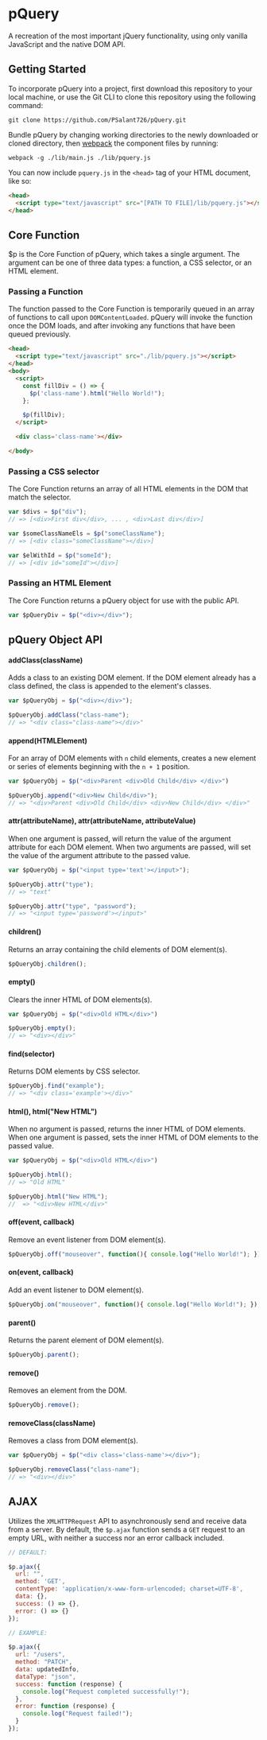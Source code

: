 # pQuery
A recreation of the most important jQuery functionality, using only vanilla JavaScript and the native DOM API.

## Getting Started

To incorporate pQuery into a project, first download this repository to your local machine, or use the Git CLI to clone this repository using the following command:

```
git clone https://github.com/PSalant726/pQuery.git
```

Bundle pQuery by changing working directories to the newly downloaded or cloned directory, then [webpack][webpack] the component files by running:

[webpack]: https://webpack.github.io

```
webpack -g ./lib/main.js ./lib/pquery.js
```

You can now include `pquery.js` in the `<head>` tag of your HTML document, like so:

```html
<head>
  <script type="text/javascript" src="[PATH TO FILE]/lib/pquery.js"></script>
</head>
```

## Core Function

$p is the Core Function of pQuery, which takes a single argument. The argument can be one of three data types: a function, a CSS selector, or an HTML element.

### Passing a Function

The function passed to the Core Function is temporarily queued in an array of functions to call upon `DOMContentLoaded`. pQuery will invoke the function once the DOM loads, and after invoking any functions that have been queued previously.

```html
<head>
  <script type="text/javascript" src="./lib/pquery.js"></script>
</head>
<body>
  <script>
    const fillDiv = () => {
      $p('class-name').html("Hello World!");
    };

    $p(fillDiv);
  </script>

  <div class='class-name'></div>

</body>
```

### Passing a CSS selector

The Core Function returns an array of all HTML elements in the DOM that match the selector.

```javascript
var $divs = $p("div");
// => [<div>First div</div>, ... , <div>Last div</div>]

var $someClassNameEls = $p("someClassName");
// => [<div class="someClassName"></div>]

var $elWithId = $p("someId");
// => [<div id="someId"></div>]
```

### Passing an HTML Element

The Core Function returns a pQuery object for use with the public API.

```javascript
var $pQueryDiv = $p("<div></div>");
```

## pQuery Object API

#### addClass(className)

Adds a class to an existing DOM element. If the DOM element already has a class defined, the class is appended to the element's classes.

```javascript
var $pQueryObj = $p("<div></div>");

$pQueryObj.addClass("class-name");
// => "<div class="class-name"></div>"
```

#### append(HTMLElement)

For an array of DOM elements with `n` child elements, creates a new element or series of elements beginning with the `n + 1` position.

```javascript
var $pQueryObj = $p("<div>Parent <div>Old Child</div> </div>")

$pQueryObj.append("<div>New Child</div>");
// => "<div>Parent <div>Old Child</div> <div>New Child</div> </div>"
```

#### attr(attributeName), attr(attributeName, attributeValue)

When one argument is passed, will return the value of the argument attribute for each DOM element. When two arguments are passed, will set the value of the argument attribute to the passed value.

```javascript
var $pQueryObj = $p("<input type='text'></input>");

$pQueryObj.attr("type");
// => "text"

$pQueryObj.attr("type", "password");
// => "<input type='password'></input>"
```

#### children()

Returns an array containing the child elements of DOM element(s).

```javascript
$pQueryObj.children();
```

#### empty()

Clears the inner HTML of DOM elements(s).

```javascript
var $pQueryObj = $p("<div>Old HTML</div>")

$pQueryObj.empty();
// => "<div></div>"
```

#### find(selector)

Returns DOM elements by CSS selector.

```javascript
$pQueryObj.find("example");
// => "<div class='example'></div>"
```

#### html(), html("New HTML")

When no argument is passed, returns the inner HTML of DOM elements. When one argument is passed, sets the inner HTML of DOM elements to the passed value.

```javascript
var $pQueryObj = $p("<div>Old HTML</div>")

$pQueryObj.html();
// => "Old HTML"

$pQueryObj.html("New HTML");
//  => "<div>New HTML</div>"
```

#### off(event, callback)

Remove an event listener from DOM element(s).

```javascript
$pQueryObj.off("mouseover", function(){ console.log("Hello World!"); });
```

#### on(event, callback)

Add an event listener to DOM element(s).

```javascript
$pQueryObj.on("mouseover", function(){ console.log("Hello World!"); });
```

#### parent()

Returns the parent element of DOM element(s).

```javascript
$pQueryObj.parent();
```

#### remove()

Removes an element from the DOM.

```javascript
$pQueryObj.remove();
```

#### removeClass(className)

Removes a class from DOM element(s).

```javascript
var $pQueryObj = $p("<div class='class-name'></div>");

$pQueryObj.removeClass("class-name");
// => "<div></div>"
```

## AJAX

Utilizes the `XMLHTTPRequest` API to asynchronously send and receive data from a server. By default, the `$p.ajax` function sends a `GET` request to an empty URL, with neither a success nor an error callback included.

```javascript
// DEFAULT:

$p.ajax({
  url: "",
  method: 'GET',
  contentType: 'application/x-www-form-urlencoded; charset=UTF-8',
  data: {},
  success: () => {},
  error: () => {}  
});

// EXAMPLE:

$p.ajax({
  url: "/users",
  method: "PATCH",
  data: updatedInfo,
  dataType: "json",
  success: function (response) {
    console.log("Request completed successfully!");
  },
  error: function (response) {
    console.log("Request failed!");
  }
});
```
